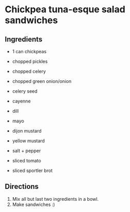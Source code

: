 # Chickpea tuna-esque salad sandwiches

## Ingredients
- 1 can chickpeas

- chopped pickles
- chopped celery
- chopped green onion/onion

- celery seed
- cayenne
- dill

- mayo
- dijon mustard
- yellow mustard

- salt + pepper

- sliced tomato
- sliced sportler brot


## Directions
1. Mix all but last two ingredients in a bowl.
2. Make sandwiches :)